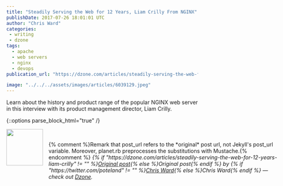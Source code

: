 ```yaml
---
title: "Steadily Serving the Web for 12 Years, Liam Crilly From NGINX"
publishDate: 2017-07-26 18:01:01 UTC
author: "Chris Ward"
categories:
 - writing
 - dzone
tags:
  - apache
  - web servers
  - nginx
  - devops
publication_url: "https://dzone.com/articles/steadily-serving-the-web-for-12-years-liam-crilly"

image: "../../../assets/images/articles/6039129.jpeg"
---
```

Learn about the history and product range of the popular NGINX web server in this interview with its product management director, Liam Crilly.


{::options parse_block_html="true" /}
<div class="author">
   <img src="https://www.rss-specifications.com/rss-spec-rss.gif" style="width: 96px; height: 96;">
   <span style="position: absolute; padding: 32px 15px;">{% comment %}Remark that post_url refers to the *original* post url, not Jekyll's post_url variable. Moreover, planet.rb preprocesses the substitutions with Mustache.{% endcomment %}
      <i>{% if "https://dzone.com/articles/steadily-serving-the-web-for-12-years-liam-crilly" != "" %}<a href="https://dzone.com/articles/steadily-serving-the-web-for-12-years-liam-crilly">Original post</a>{% else %}Original post{% endif %} by {% if "https://twitter.com/poteland" != "" %}<a href="https://twitter.com/poteland">Chris Ward</a>{% else %}Chris Ward{% endif %} &mdash; check out <a href="https://dzone.com">Dzone</a>.</i>
  </span>
</div>
